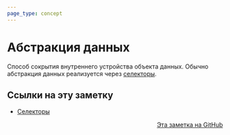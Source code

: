```yaml
---
page_type: concept
---
```

# Абстракция данных

Способ сокрытия внутреннего устройства объекта данных. Обычно абстракция данных реализуется через [селекторы](20221122202116.md).



## Ссылки на эту заметку

* [Селекторы](20221122202116.md)


<p v-pre style="text-align: right">
  <a href="https://github.com/Kverde/algorithms/blob/main/source/20221122202246.md">
  Эта заметка на GitHub
  </a>
</p>
